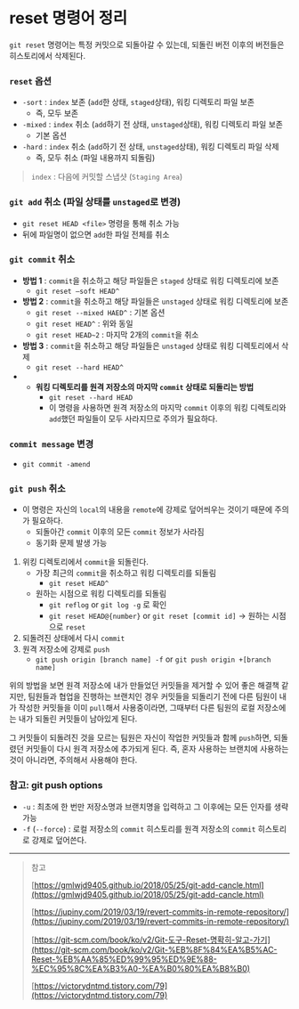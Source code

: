 # reset 명령어 정리

`git reset` 명령어는 특정 커밋으로 되돌아갈 수 있는데, 되돌린 버전 이후의 버전들은 히스토리에서 삭제된다.

### `reset` 옵션

- `-sort` : `index` 보존 (`add`한 상태, `staged`상태), 워킹 디렉토리 파일 보존
  - 즉, 모두 보존
- `-mixed` : `index` 취소 (`add`하기 전 상태, `unstaged`상태), 워킹 디렉토리 파일 보존
  - 기본 옵션
- `-hard` : `index` 취소 (`add`하기 전 상태, `unstaged`상태), 워킹 디렉토리 파일 삭제
  - 즉, 모두 취소 (파일 내용까지 되돌림)

> `index` : 다음에 커밋할 스냅샷 (`Staging Area`)

### `git add` 취소 (파일 상태를 `unstaged`로 변경)

- `git reset HEAD <file>` 명령을 통해 취소 가능
- 뒤에 파일명이 없으면 `add`한 파일 전체를 취소

### `git commit` 취소

- **방법 1** : `commit`을 취소하고 해당 파일들은 `staged` 상태로 워킹 디렉토리에 보존
  - `git reset —soft HEAD^`
- **방법 2** : `commit`을 취소하고 해당 파일들은 `unstaged` 상태로 워킹 디렉토리에 보존
  - `git reset --mixed HAED^` : 기본 옵션
  - `git reset HEAD^` : 위와 동일
  - `git reset HEAD~2` : 마지막 2개의 `commit`을 취소
- **방법 3** : `commit`을 취소하고 해당 파일들은 `unstaged` 상태로 워킹 디렉토리에서 삭제
  - `git reset --hard HEAD^`
- - **워킹 디렉토리를 원격 저장소의 마지막 `commit` 상태로 되돌리는 방법**
    - `git reset --hard HEAD`
    - 이 명령을 사용하면 원격 저장소의 마지막 `commit` 이후의 워킹 디렉토리와 `add`했던 파일들이 모두 사라지므로 주의가 필요하다.

### `commit message` 변경

- `git commit -amend`

### `git push` 취소

- 이 명령은 자신의 `local`의 내용을 `remote`에 강제로 덮어씌우는 것이기 때문에 주의가 필요하다.
  - 되돌아간 `commit` 이후의 모든 `commit` 정보가 사라짐
  - 동기화 문제 발생 가능

1. 위킹 디렉토리에서 `commit`을 되돌린다.
   - 가장 최근의 `commit`을 취소하고 워킹 디렉토리를 되돌림
     - `git reset HEAD^`
   - 원하는 시점으로 워킹 디렉토리를 되돌림
     - `git reflog` or `git log -g` 로 확인
     - `git reset HEAD@{number}` or `git reset [commit id]` → 원하는 시점으로 `reset`
2. 되돌려진 상태에서 다시 `commit`
3. 원격 저장소에 강제로 `push`
   - `git push origin [branch name] -f` or `git push origin +[branch name]`

위의 방법을 보면 원격 저장소에 내가 만들었던 커밋들을 제거할 수 있어 좋은 해결책 같지만, 팀원들과 협업을 진행하는 브랜치인 경우 커밋들을 되돌리기 전에 다른 팀원이 내가 작성한 커밋들을 이미 `pull`해서 사용중이라면, 그때부터 다른 팀원의 로컬 저장소에는 내가 되돌린 커밋들이 남아있게 된다.

그 커밋들이 되돌려진 것을 모르는 팀원은 자신이 작업한 커밋들과 함께 `push`하면, 되돌렸던 커밋들이 다시 원격 저장소에 추가되게 된다. 즉, 혼자 사용하는 브랜치에 사용하는 것이 아니라면, 주의해서 사용해야 한다.

### 참고: git push options

- `-u` : 최초에 한 번만 저장소명과 브랜치명을 입력하고 그 이후에는 모든 인자를 생략 가능
- `-f` (`--force`) : 로컬 저장소의 `commit` 히스토리를 원격 저장소의 `commit` 히스토리로 강제로 덮어쓴다.

---

> 참고
>
> [https://gmlwjd9405.github.io/2018/05/25/git-add-cancle.html](https://gmlwjd9405.github.io/2018/05/25/git-add-cancle.html)
>
> [https://jupiny.com/2019/03/19/revert-commits-in-remote-repository/](https://jupiny.com/2019/03/19/revert-commits-in-remote-repository/)
>
> [https://git-scm.com/book/ko/v2/Git-도구-Reset-명확히-알고-가기](https://git-scm.com/book/ko/v2/Git-%EB%8F%84%EA%B5%AC-Reset-%EB%AA%85%ED%99%95%ED%9E%88-%EC%95%8C%EA%B3%A0-%EA%B0%80%EA%B8%B0)
>
> [https://victorydntmd.tistory.com/79](https://victorydntmd.tistory.com/79)
